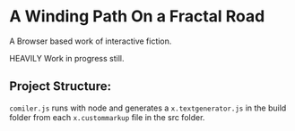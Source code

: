 # A Winding Path On a Fractal Road

A Browser based work of interactive fiction.

HEAVILY Work in progress still.

## Project Structure:

`comiler.js` runs with node and generates a `x.textgenerator.js` in the build folder from each `x.custommarkup` file in the src folder.